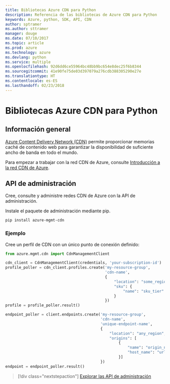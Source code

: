 ```yaml
---
title: Bibliotecas Azure CDN para Python
description: Referencia de las bibliotecas de Azure CDN para Python
keywords: Azure, python, SDK, API, CDN
author: sptramer
ms.author: sttramer
manager: douge
ms.date: 07/10/2017
ms.topic: article
ms.prod: azure
ms.technology: azure
ms.devlang: python
ms.service: multiple
ms.openlocfilehash: 92d6dd6ce55964bc48bb9bc654e8dec25f6b8344
ms.sourcegitcommit: 41e90fe75de03d397079a276cdb388305290e27e
ms.translationtype: HT
ms.contentlocale: es-ES
ms.lasthandoff: 02/23/2018
---
```

# <a name="azure-cdn-libraries-for-python"></a>Bibliotecas Azure CDN para Python

## <a name="overview"></a>Información general

[Azure Content Delivery Network (CDN)](https://docs.microsoft.com/en-us/azure/cdn/cdn-overview) permite proporcionar memorias caché de contenido web para garantizar la disponibilidad de suficiente ancho de banda en todo el mundo.

Para empezar a trabajar con la red CDN de Azure, consulte [Introducción a la red CDN de Azure](https://docs.microsoft.com/en-us/azure/cdn/cdn-create-new-endpoint).

## <a name="management-apis"></a>API de administración

Cree, consulte y administre redes CDN de Azure con la API de administración.

Instale el paquete de administración mediante pip.

```bash
pip install azure-mgmt-cdn
```

### <a name="example"></a>Ejemplo

Cree un perfil de CDN con un único punto de conexión definido:

```python
from azure.mgmt.cdn import CdnManagementClient

cdn_client = CdnManagementClient(credentials, 'your-subscription-id')
profile_poller = cdn_client.profiles.create('my-resource-group',
                                            'cdn-name',
                                            {
                                                "location": "some_region", 
                                                "sku": {
                                                    "name": "sku_tier"
                                                } 
                                            })
profile = profile_poller.result()

endpoint_poller = client.endpoints.create('my-resource-group',
                                          'cdn-name',
                                          'unique-endpoint-name', 
                                          { 
                                              "location": "any_region", 
                                              "origins": [
                                                  {
                                                      "name": "origin_name", 
                                                      "host_name": "url"
                                                  }]
                                          })
endpoint = endpoint_poller.result()
```

> [!div class="nextstepaction"]
> [Explorar las API de administración](/python/api/overview/azure/cdn/management)
